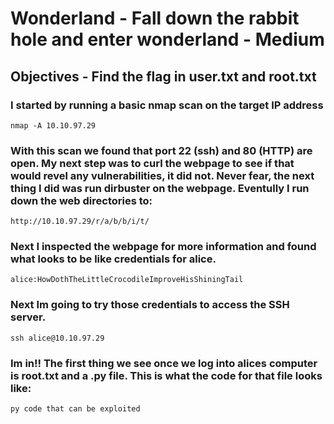 # Wonderland - Fall down the rabbit hole and enter wonderland - Medium

## Objectives - Find the flag in user.txt and root.txt

### I started by running a basic nmap scan on the target IP address
```
nmap -A 10.10.97.29
```
### With this scan we found that port 22 (ssh) and 80 (HTTP) are open. My next step was to curl the webpage to see if that would revel any vulnerabilities, it did not. Never fear, the next thing I did was run dirbuster on the webpage. Eventully I run down the web directories to: 
```
http://10.10.97.29/r/a/b/b/i/t/

```
### Next I inspected the webpage for more information and found what looks to be like credentials for alice.
```
alice:HowDothTheLittleCrocodileImproveHisShiningTail

```
### Next Im going to try those credentials to access the SSH server. 
```
ssh alice@10.10.97.29

```
### Im in!! The first thing we see once we log into alices computer is root.txt and a .py file. This is what the code for that file looks like:
```
py code that can be exploited

```

